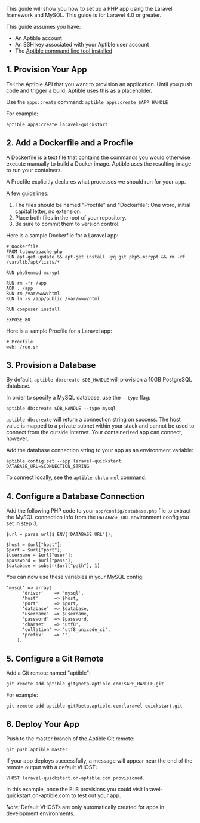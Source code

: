 This guide will show you how to set up a PHP app using the Laravel framework and MySQL. This guide is for Laravel 4.0 or greater.

This guide assumes you have:

- An Aptible account
- An SSH key associated with your Aptible user account
- The [Aptible command line tool installed](/topics/cli/how-to-install-cli)

## 1. Provision Your App

Tell the Aptible API that you want to provision an application. Until you push code and trigger a build, Aptible uses this as a placeholder.

Use the `apps:create` command: `aptible apps:create $APP_HANDLE`

For example:

    aptible apps:create laravel-quickstart

## 2. Add a Dockerfile and a Procfile

A Dockerfile is a text file that contains the commands you would otherwise execute manually to build a Docker image. Aptible uses the resulting image to run your containers.

A Procfile explicitly declares what processes we should run for your app.

A few guidelines:

1. The files should be named "Procfile" and "Dockerfile": One word, initial capital letter, no extension.
2. Place both files in the root of your repository.
3. Be sure to commit them to version control.

Here is a sample Dockerfile for a Laravel app:

    # Dockerfile
    FROM tutum/apache-php
    RUN apt-get update && apt-get install -yq git php5-mcrypt && rm -rf /var/lib/apt/lists/*

    RUN php5enmod mcrypt

    RUN rm -fr /app
    ADD . /app
    RUN rm /var/www/html
    RUN ln -s /app/public /var/www/html

    RUN composer install

    EXPOSE 80

Here is a sample Procfile for a Laravel app:

    # Procfile
    web: /run.sh

## 3. Provision a Database

By default, `aptible db:create $DB_HANDLE` will provision a 10GB PostgreSQL database.

In order to specify a MySQL database, use the `--type` flag:

    aptible db:create $DB_HANDLE --type mysql

`aptible db:create` will return a connection string on success. The host value is mapped to a private subnet within your stack and cannot be used to connect from the outside Internet. Your containerized app can connect, however.

Add the database connection string to your app as an environment variable:

    aptible config:set --app laravel-quickstart DATABASE_URL=$CONNECTION_STRING

To connect locally, see [the `aptible db:tunnel` command](/topics/cli/how-to-connect-to-database-from-outside/).

## 4. Configure a Database Connection

Add the following PHP code to your `app/config/database.php` file to extract the MySQL connection info from the `DATABASE_URL` environment config you set in step 3.

    $url = parse_url($_ENV['DATABASE_URL']);

    $host = $url["host"];
    $port = $url["port"];
    $username = $url["user"];
    $password = $url["pass"];
    $database = substr($url["path"], 1)

You can now use these variables in your MySQL config:

    'mysql' => array(
          'driver'    => 'mysql',
          'host'      => $host,
          'port'      => $port,
          'database'  => $database,
          'username'  => $username,
          'password'  => $password,
          'charset'   => 'utf8',
          'collation' => 'utf8_unicode_ci',
          'prefix'    => '',
        ),

## 5. Configure a Git Remote

Add a Git remote named "aptible":

    git remote add aptible git@beta.aptible.com:$APP_HANDLE.git

For example:

    git remote add aptible git@beta.aptible.com:laravel-quickstart.git

## 6. Deploy Your App

Push to the master branch of the Aptible Git remote:

    git push aptible master

If your app deploys successfully, a message will appear near the end of the remote output with a default VHOST:

    VHOST laravel-quickstart.on-aptible.com provisioned.

In this example, once the ELB provisions you could visit laravel-quickstart.on-aptible.com to test out your app.

*Note:* Default VHOSTs are only automatically created for apps in development environments.
